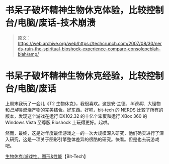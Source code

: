 # 书呆子破坏精神生物休克体验，比较控制台/电脑/废话-技术崩溃

> 原文：<https://web.archive.org/web/https://techcrunch.com/2007/08/30/nerds-ruin-the-spiritual-bioshock-experience-compare-consolepcblah-blah/amp/>

# 书呆子破坏精神生物休克经验，比较控制台/电脑/废话

上周末我玩了一会儿《T2 生物休克》，我很喜欢。这是安·兰德、*半衰期*、大怪物和*己烯*类燃烧产物的完美结合。好东西。好吧，bit-tech 的 NERDS 比较了所有的版本，发现这个游戏在运行 DX102.32 的十亿个笨蛋和运行 XBox 360 的 Windows Vista 至尊版 Bioshock 上玩得更好。起哄。

然而，最终，这是对年度最佳游戏之一的一次大规模深入研究，他们确实进行了深入研究，这是一项关于图形引擎整体差异的很酷的研究。快看。但是也去玩游戏吧。

[生物休克:游戏性、图形&性能](https://web.archive.org/web/20160816035442/http://www.bit-tech.net/gaming/2007/08/30/bioshock_gameplay_graphics_and_performance/1)【Bit-Tech】